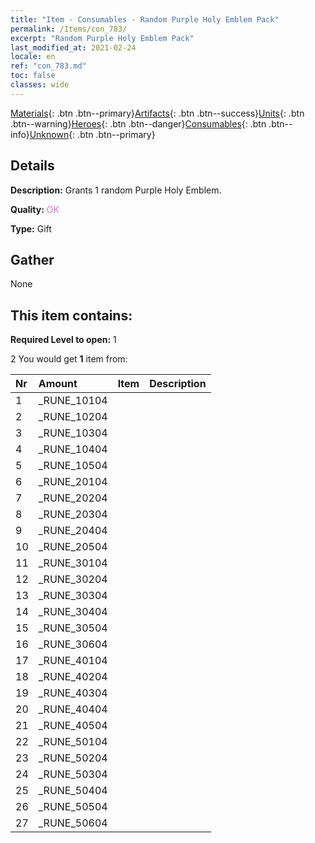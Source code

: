 ```yaml
---
title: "Item - Consumables - Random Purple Holy Emblem Pack"
permalink: /Items/con_783/
excerpt: "Random Purple Holy Emblem Pack"
last_modified_at: 2021-02-24
locale: en
ref: "con_783.md"
toc: false
classes: wide
---
```

 [Materials](/Items/){: .btn .btn--primary}[Artifacts](/Items/Artifacts/){: .btn .btn--success}[Units](/Items/Units/){: .btn .btn--warning}[Heroes](/Items/Heroes/){: .btn .btn--danger}[Consumables](/Items/Consumables/){: .btn .btn--info}[Unknown](/Items/Unknown/){: .btn .btn--primary}

## Details
 **Description:** Grants 1 random Purple Holy Emblem.

 **Quality:** <span style="color: #DA70D6">OK</span>

 **Type:** Gift

## Gather

  None

## This item contains:

 **Required Level to open:** 1

 2 You would get **1** item  from:

  | Nr | Amount |     Item    | Description |
  |:---|:-------|:------------|:-----------:|
  | 1 | _RUNE_10104 | 
  | 2 | _RUNE_10204 | 
  | 3 | _RUNE_10304 | 
  | 4 | _RUNE_10404 | 
  | 5 | _RUNE_10504 | 
  | 6 | _RUNE_20104 | 
  | 7 | _RUNE_20204 | 
  | 8 | _RUNE_20304 | 
  | 9 | _RUNE_20404 | 
  | 10 | _RUNE_20504 | 
  | 11 | _RUNE_30104 | 
  | 12 | _RUNE_30204 | 
  | 13 | _RUNE_30304 | 
  | 14 | _RUNE_30404 | 
  | 15 | _RUNE_30504 | 
  | 16 | _RUNE_30604 | 
  | 17 | _RUNE_40104 | 
  | 18 | _RUNE_40204 | 
  | 19 | _RUNE_40304 | 
  | 20 | _RUNE_40404 | 
  | 21 | _RUNE_40504 | 
  | 22 | _RUNE_50104 | 
  | 23 | _RUNE_50204 | 
  | 24 | _RUNE_50304 | 
  | 25 | _RUNE_50404 | 
  | 26 | _RUNE_50504 | 
  | 27 | _RUNE_50604 | 
